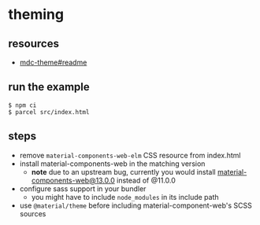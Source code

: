 # theming

## resources

- [mdc-theme#readme](https://github.com/material-components/material-components-web/tree/master/packages/mdc-theme#readme)

## run the example

```
$ npm ci
$ parcel src/index.html
```

## steps

- remove `material-components-web-elm` CSS resource from index.html
- install material-components-web in the matching version
  - **note** due to an upstream bug, currently you would install material-components-web@13.0.0 instead of @11.0.0
- configure sass support in your bundler
  - you might have to include `node_modules` in its include path
- use `@material/theme` before including material-component-web's SCSS sources
